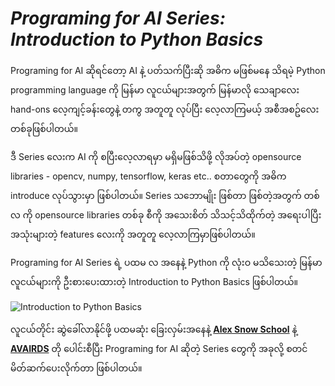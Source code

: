 # ***Programing for AI Series: Introduction to Python Basics***

Programing for AI   ဆိုရင်တော့ AI နဲ့ ပတ်သက်ပြီးဆို အဓိက မဖြစ်မနေ သိရမဲ့ Python programming language ကို မြန်မာ လူငယ်များအတွက် မြန်မာလို သေချာလေး hand-ons လေ့ကျင့်ခန်းတွေနဲ့ တကွ အတူတူ လုပ်ပြီး လေ့လာကြမယ့် အစီအစဥ်လေး တစ်ခုဖြစ်ပါတယ်။

ဒီ Series လေးက AI ကို စပြီးလေ့လာရမှာ မရှိမဖြစ်သိဖို့ လိုအပ်တဲ့ opensource libraries - opencv, numpy, tensorflow, keras etc.. စတာတွေကို အဓိက introduce လုပ်သွားမှာ ဖြစ်ပါတယ်။ Series သဘောမျိုး ဖြစ်တာ ဖြစ်တဲ့အတွက် တစ်လ ကို opensource libraries တစ်ခု စီကို အသေးစိတ် သိသင့်သိထိုက်တဲ့ အရေးပါပြီး အသုံးများတဲ့  features လေးကို အတူတူ လေ့လာကြမှာဖြစ်ပါတယ်။

Programing for AI Series ရဲ့  ပထမ လ အနေနဲ့ Python ကို လုံးဝ မသိသေးတဲ့ မြန်မာ လူငယ်များကို ဦးစားပေးထားတဲ့ Introduction to Python Basics ဖြစ်ပါတယ်။

![Introduction to Python Basics](http://drive.google.com/uc?export=view&id=1xh4f9mJ-f5v8oJ7hBiQCauzlWMB8GWIi)

လူငယ်တိုင်း ဆွဲခေါ်လာနိုင်ဖို့ ပထမဆုံး ခြေးလှမ်းအနေနဲ့  [**Alex Snow School**](https://www.alexsnowschool.org/) နဲ့  [**AVAIRDS**](https://www.facebook.com/avairds/) တို ပေါင်းစီပြီး Programing for AI  ဆိုတဲ့ Series တွေကို အခုလို့ စတင်  မိတ်ဆက်ပေးလိုက်တာ ဖြစ်ပါတယ်။


